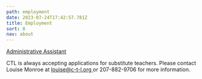 ```yaml
---
path: employment
date: 2023-07-24T17:42:57.781Z
title: Employment
sort: 8
nav: about
---
```

[Administrative Assistant](https://drive.google.com/file/d/1cisxdC_ehKnYRD2Vh-bBv59vl3I8FvOV/view?usp=sharing)



CTL is always accepting applications for substitute teachers. Please contact Louise Monroe at [louise@c-t-l.org ](louise@c-t-l.org)or 207-882-9706 for more information.